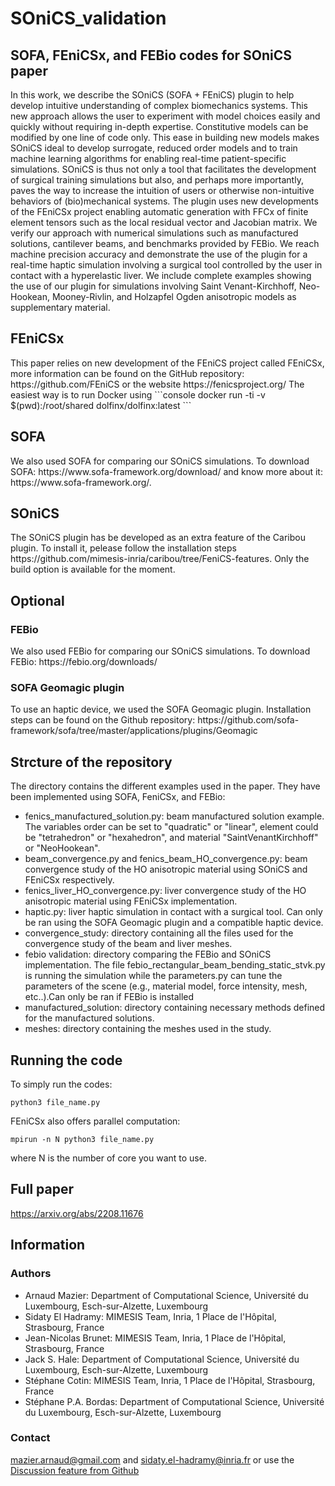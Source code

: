# SOniCS_validation
<h2>SOFA, FEniCSx, and FEBio codes for SOniCS paper</h2>
 
In this work, we describe the SOniCS (SOFA + FEniCS) plugin to help develop intuitive understanding of complex biomechanics systems. This new approach allows the user to experiment with model choices easily and quickly without requiring in-depth expertise. Constitutive models can be modified by one line of code only. This ease in building new models makes SOniCS ideal to develop surrogate, reduced order models and to train machine learning algorithms for enabling real-time patient-specific simulations. SOniCS is thus not only a tool that facilitates the development of surgical training simulations but also, and perhaps more importantly, paves the way to increase the intuition of users or otherwise non-intuitive behaviors of (bio)mechanical systems. The plugin uses new developments of the FEniCSx project enabling automatic generation with FFCx of finite element tensors such as the local residual vector and Jacobian matrix. We verify our approach with numerical simulations such as manufactured solutions, cantilever beams, and benchmarks provided by FEBio. We reach machine precision accuracy and demonstrate the use of the plugin for a real-time haptic simulation involving a surgical tool controlled by the user in contact with a hyperelastic liver. We include complete examples showing the use of our plugin for simulations involving Saint Venant-Kirchhoff, Neo-Hookean, Mooney-Rivlin, and Holzapfel Ogden anisotropic models as supplementary material.

<h2>FEniCSx</h2>
This paper relies on new development of the FEniCS project called FEniCSx, more information can be found on the GitHub repository: https://github.com/FEniCS or the website https://fenicsproject.org/
The easiest way is to run Docker using ```console
docker run -ti -v $(pwd):/root/shared dolfinx/dolfinx:latest
```

<h2>SOFA</h2>
We also used SOFA for comparing our SOniCS simulations.
To download SOFA: https://www.sofa-framework.org/download/ and know more about it: https://www.sofa-framework.org/.

<h2>SOniCS</h2>
The SOniCS plugin has be developed as an extra feature of the Caribou plugin. To install it, pelease follow the installation steps https://github.com/mimesis-inria/caribou/tree/FeniCS-features. Only the build option is available for the moment.

<h2>Optional</h2>
<h3>FEBio</h3>
We also used FEBio for comparing our SOniCS simulations. To download FEBio: https://febio.org/downloads/

<h3>SOFA Geomagic plugin</h3>
To use an haptic device, we used the SOFA Geomagic plugin. Installation steps can be found on the Github repository: https://github.com/sofa-framework/sofa/tree/master/applications/plugins/Geomagic


<h2>Strcture of the repository</h2>
The directory contains the different examples used in the paper. They have been implemented using SOFA, FeniCSx, and FEBio:

* fenics_manufactured_solution.py: beam manufactured solution example. The variables order can be set to "quadratic" or "linear", element could be "tetrahedron" or "hexahedron", and material "SaintVenantKirchhoff" or "NeoHookean". 
* beam_convergence.py and fenics_beam_HO_convergence.py: beam convergence study of the HO anisotropic material using SOniCS and FEniCSx respectively.
* fenics_liver_HO_convergence.py: liver convergence study of the HO anisotropic material using FEniCSx implementation.
* haptic.py: liver haptic simulation in contact with a surgical tool. Can only be ran using the SOFA Geomagic plugin and a compatible haptic device.
* convergence_study: directory containing all the files used for the convergence study of the beam and liver meshes.
* febio validation: directory comparing the FEBio and SOniCS implementation. The file febio_rectangular_beam_bending_static_stvk.py is running the simulation while the parameters.py can tune the parameters of the scene (e.g., material model, force intensity, mesh, etc..).Can only be ran if FEBio is installed
* manufactured_solution: directory containing necessary methods defined for the manufactured solutions.
* meshes: directory containing the meshes used in the study.

## Running the code
To simply run the codes:
```
python3 file_name.py
```

FEniCSx also offers parallel computation:
```
mpirun -n N python3 file_name.py
```
where N is the number of core you want to use.

## Full paper
https://arxiv.org/abs/2208.11676

## Information
### Authors 
- Arnaud Mazier: Department of Computational Science, Université du Luxembourg, Esch-sur-Alzette, Luxembourg
- Sidaty El Hadramy: MIMESIS Team, Inria, 1 Place de l'Hôpital, Strasbourg, France
- Jean-Nicolas Brunet: MIMESIS Team, Inria, 1 Place de l'Hôpital, Strasbourg, France
- Jack S. Hale: Department of Computational Science, Université du Luxembourg, Esch-sur-Alzette, Luxembourg
- Stéphane Cotin: MIMESIS Team, Inria, 1 Place de l'Hôpital, Strasbourg, France
- Stéphane P.A. Bordas: Department of Computational Science, Université du Luxembourg, Esch-sur-Alzette, Luxembourg

### Contact 
mazier.arnaud@gmail.com and sidaty.el-hadramy@inria.fr or use the [Discussion feature from Github](https://github.com/Ziemnono/SOniCS_validation/discussions)
